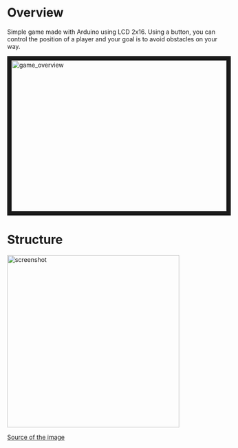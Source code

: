 # Overview

Simple game made with Arduino using LCD 2x16. Using a button, you can control the position of a player and your goal is to avoid obstacles on your way.

<a href="http://www.youtube.com/watch?feature=player_embedded&v=7E7IO5_Fg9g
" target="_blank"><img src="http://img.youtube.com/vi/7E7IO5_Fg9g/0.jpg" 
alt="game_overview" width="500" height="350" border="10" /></a>


# Structure

<img src="https://forbot.pl/blog/wp-content/uploads/2015/08/Arduino_LCD.png" alt="screenshot" width="400">

 [Source of the image](https://forbot.pl/blog/kurs-arduino-wyswietlacz-tekstowy-lcd-id4263)
